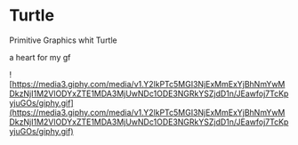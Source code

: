 # Turtle
Primitive Graphics whit Turtle

a heart for my gf

![https://media3.giphy.com/media/v1.Y2lkPTc5MGI3NjExMmExYjBhNmYwMDkzNjI1M2VlODYxZTE1MDA3MjUwNDc1ODE3NGRkYSZjdD1n/JEawfoj7TcKpyjuGOs/giphy.gif](https://media3.giphy.com/media/v1.Y2lkPTc5MGI3NjExMmExYjBhNmYwMDkzNjI1M2VlODYxZTE1MDA3MjUwNDc1ODE3NGRkYSZjdD1n/JEawfoj7TcKpyjuGOs/giphy.gif)
